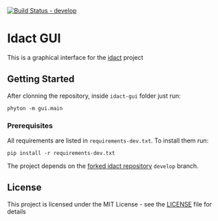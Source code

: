 [![Build Status - develop](https://travis-ci.com/intdata-bsc/idact-gui.svg?branch=develop)](https://travis-ci.com/intdata-bsc/idact-gui)

# Idact GUI

This is a graphical interface for the [idact](https://github.com/garstka/idact) project

## Getting Started

After clonning the repository, inside `idact-gui` folder just run:

```
phyton -m gui.main
```

### Prerequisites

All requirements are listed in `requirements-dev.txt`. To install them run:

```
pip install -r requirements-dev.txt
```

The project depends on the [forked idact repository](https://github.com/intdata-bsc/idact) `develop` branch.

## License

This project is licensed under the MIT License - see the [LICENSE](LICENSE) file for details

